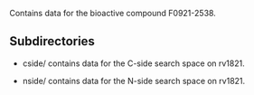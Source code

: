 Contains data for the bioactive compound F0921-2538.

## Subdirectories

- cside/ contains data for the C-side search space on rv1821.

- nside/ contains data for the N-side search space on rv1821.

